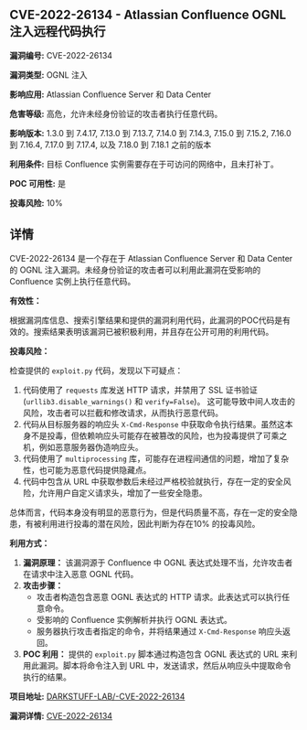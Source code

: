 ## CVE-2022-26134 - Atlassian Confluence OGNL 注入远程代码执行

**漏洞编号:** CVE-2022-26134

**漏洞类型:** OGNL 注入

**影响应用:** Atlassian Confluence Server 和 Data Center

**危害等级:** 高危，允许未经身份验证的攻击者执行任意代码。

**影响版本:** 1.3.0 到 7.4.17, 7.13.0 到 7.13.7, 7.14.0 到 7.14.3, 7.15.0 到 7.15.2, 7.16.0 到 7.16.4, 7.17.0 到 7.17.4, 以及 7.18.0 到 7.18.1 之前的版本

**利用条件:** 目标 Confluence 实例需要存在于可访问的网络中，且未打补丁。

**POC 可用性:** 是

**投毒风险:** 10%

## 详情

CVE-2022-26134 是一个存在于 Atlassian Confluence Server 和 Data Center 的 OGNL 注入漏洞。未经身份验证的攻击者可以利用此漏洞在受影响的 Confluence 实例上执行任意代码。

**有效性：**

根据漏洞库信息、搜索引擎结果和提供的漏洞利用代码，此漏洞的POC代码是有效的。搜索结果表明该漏洞已被积极利用，并且存在公开可用的利用代码。

**投毒风险：**

检查提供的 `exploit.py` 代码，发现以下可疑点：
1. 代码使用了 `requests` 库发送 HTTP 请求，并禁用了 SSL 证书验证 (`urllib3.disable_warnings()` 和 `verify=False`)。 这可能导致中间人攻击的风险，攻击者可以拦截和修改请求，从而执行恶意代码。
2. 代码从目标服务器的响应头 `X-Cmd-Response` 中获取命令执行结果。虽然这本身不是投毒，但依赖响应头可能存在被篡改的风险，也为投毒提供了可乘之机，例如恶意服务器伪造响应头。
3. 代码使用了 `multiprocessing` 库，可能存在进程间通信的问题，增加了复杂性，也可能为恶意代码提供隐藏点。
4. 代码中包含从 URL 中获取参数后未经过严格校验就执行，存在一定的安全风险，允许用户自定义请求头，增加了一些安全隐患。

总体而言，代码本身没有明显的恶意行为，但是代码质量不高，存在一定的安全隐患，有被利用进行投毒的潜在风险，因此判断为存在10% 的投毒风险。

**利用方式：**

1.  **漏洞原理：**  该漏洞源于 Confluence 中 OGNL 表达式处理不当，允许攻击者在请求中注入恶意 OGNL 代码。
2.  **攻击步骤：**
    *   攻击者构造包含恶意 OGNL 表达式的 HTTP 请求。此表达式可以执行任意命令。
    *   受影响的 Confluence 实例解析并执行 OGNL 表达式。
    *   服务器执行攻击者指定的命令，并将结果通过 `X-Cmd-Response` 响应头返回。
3.  **POC 利用：**  提供的 `exploit.py` 脚本通过构造包含 OGNL 表达式的 URL 来利用此漏洞。脚本将命令注入到 URL 中，发送请求，然后从响应头中提取命令执行的结果。

**项目地址:** [DARKSTUFF-LAB/-CVE-2022-26134](https://github.com/DARKSTUFF-LAB/-CVE-2022-26134)

**漏洞详情:** [CVE-2022-26134](https://nvd.nist.gov/vuln/detail/CVE-2022-26134)